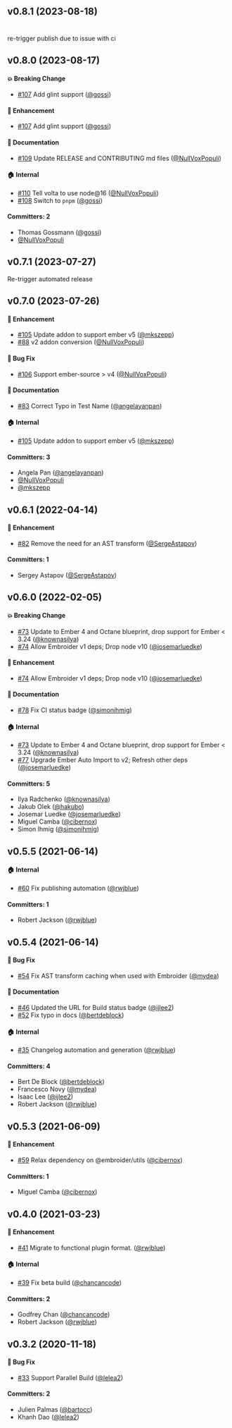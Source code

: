 

## v0.8.1 (2023-08-18)
#
re-trigger publish due to issue with ci


## v0.8.0 (2023-08-17)

#### :boom: Breaking Change
* [#107](https://github.com/tildeio/ember-element-helper/pull/107) Add glint support ([@gossi](https://github.com/gossi))

#### :rocket: Enhancement
* [#107](https://github.com/tildeio/ember-element-helper/pull/107) Add glint support ([@gossi](https://github.com/gossi))

#### :memo: Documentation
* [#109](https://github.com/tildeio/ember-element-helper/pull/109) Update RELEASE and CONTRIBUTING md files ([@NullVoxPopuli](https://github.com/NullVoxPopuli))

#### :house: Internal
* [#110](https://github.com/tildeio/ember-element-helper/pull/110) Tell volta to use node@16 ([@NullVoxPopuli](https://github.com/NullVoxPopuli))
* [#108](https://github.com/tildeio/ember-element-helper/pull/108) Switch to `pnpm` ([@gossi](https://github.com/gossi))

#### Committers: 2
- Thomas Gossmann ([@gossi](https://github.com/gossi))
- [@NullVoxPopuli](https://github.com/NullVoxPopuli)

## v0.7.1 (2023-07-27)

Re-trigger automated release


## v0.7.0 (2023-07-26)

#### :rocket: Enhancement
* [#105](https://github.com/tildeio/ember-element-helper/pull/105) Update addon to support ember v5 ([@mkszepp](https://github.com/mkszepp))
* [#88](https://github.com/tildeio/ember-element-helper/pull/88) v2 addon conversion ([@NullVoxPopuli](https://github.com/NullVoxPopuli))

#### :bug: Bug Fix
* [#106](https://github.com/tildeio/ember-element-helper/pull/106) Support ember-source > v4 ([@NullVoxPopuli](https://github.com/NullVoxPopuli))

#### :memo: Documentation
* [#83](https://github.com/tildeio/ember-element-helper/pull/83) Correct Typo in Test Name ([@angelayanpan](https://github.com/angelayanpan))

#### :house: Internal
* [#105](https://github.com/tildeio/ember-element-helper/pull/105) Update addon to support ember v5 ([@mkszepp](https://github.com/mkszepp))

#### Committers: 3
- Angela Pan ([@angelayanpan](https://github.com/angelayanpan))
- [@NullVoxPopuli](https://github.com/NullVoxPopuli)
- [@mkszepp](https://github.com/mkszepp)


## v0.6.1 (2022-04-14)

#### :rocket: Enhancement
* [#82](https://github.com/tildeio/ember-element-helper/pull/82) Remove the need for an AST transform ([@SergeAstapov](https://github.com/SergeAstapov))

#### Committers: 1
- Sergey Astapov ([@SergeAstapov](https://github.com/SergeAstapov))


## v0.6.0 (2022-02-05)

#### :boom: Breaking Change
* [#73](https://github.com/tildeio/ember-element-helper/pull/73) Update to Ember 4 and Octane blueprint, drop support for Ember < 3.24 ([@knownasilya](https://github.com/knownasilya))
* [#74](https://github.com/tildeio/ember-element-helper/pull/74) Allow Embroider v1 deps; Drop node v10 ([@josemarluedke](https://github.com/josemarluedke))

#### :rocket: Enhancement
* [#74](https://github.com/tildeio/ember-element-helper/pull/74) Allow Embroider v1 deps; Drop node v10 ([@josemarluedke](https://github.com/josemarluedke))

#### :memo: Documentation
* [#78](https://github.com/tildeio/ember-element-helper/pull/78) Fix CI status badge ([@simonihmig](https://github.com/simonihmig))

#### :house: Internal
* [#73](https://github.com/tildeio/ember-element-helper/pull/73) Update to Ember 4 and Octane blueprint, drop support for Ember < 3.24 ([@knownasilya](https://github.com/knownasilya))
* [#77](https://github.com/tildeio/ember-element-helper/pull/77) Upgrade Ember Auto Import to v2; Refresh other deps ([@josemarluedke](https://github.com/josemarluedke))

#### Committers: 5
- Ilya Radchenko ([@knownasilya](https://github.com/knownasilya))
- Jakub Olek ([@hakubo](https://github.com/hakubo))
- Josemar Luedke ([@josemarluedke](https://github.com/josemarluedke))
- Miguel Camba ([@cibernox](https://github.com/cibernox))
- Simon Ihmig ([@simonihmig](https://github.com/simonihmig))


## v0.5.5 (2021-06-14)

#### :house: Internal
* [#60](https://github.com/tildeio/ember-element-helper/pull/60) Fix publishing automation ([@rwjblue](https://github.com/rwjblue))

#### Committers: 1
- Robert Jackson ([@rwjblue](https://github.com/rwjblue))


## v0.5.4 (2021-06-14)

#### :bug: Bug Fix
* [#54](https://github.com/tildeio/ember-element-helper/pull/54) Fix AST transform caching when used with Embroider ([@mydea](https://github.com/mydea))

#### :memo: Documentation
* [#46](https://github.com/tildeio/ember-element-helper/pull/46) Updated the URL for Build status badge ([@ijlee2](https://github.com/ijlee2))
* [#52](https://github.com/tildeio/ember-element-helper/pull/52) Fix typo in docs ([@bertdeblock](https://github.com/bertdeblock))

#### :house: Internal
* [#35](https://github.com/tildeio/ember-element-helper/pull/35) Changelog automation and generation ([@rwjblue](https://github.com/rwjblue))

#### Committers: 4
- Bert De Block ([@bertdeblock](https://github.com/bertdeblock))
- Francesco Novy ([@mydea](https://github.com/mydea))
- Isaac Lee ([@ijlee2](https://github.com/ijlee2))
- Robert Jackson ([@rwjblue](https://github.com/rwjblue))


## v0.5.3 (2021-06-09)

#### :rocket: Enhancement
* [#59](https://github.com/tildeio/ember-element-helper/pull/59) Relax dependency on @embroider/utils ([@cibernox](https://github.com/cibernox))

#### Committers: 1
- Miguel Camba ([@cibernox](https://github.com/cibernox))


## v0.4.0 (2021-03-23)

#### :rocket: Enhancement
* [#41](https://github.com/tildeio/ember-element-helper/pull/41) Migrate to functional plugin format. ([@rwjblue](https://github.com/rwjblue))

#### :house: Internal
* [#39](https://github.com/tildeio/ember-element-helper/pull/39) Fix beta build ([@chancancode](https://github.com/chancancode))

#### Committers: 2
- Godfrey Chan ([@chancancode](https://github.com/chancancode))
- Robert Jackson ([@rwjblue](https://github.com/rwjblue))


## v0.3.2 (2020-11-18)

#### :bug: Bug Fix
* [#33](https://github.com/tildeio/ember-element-helper/pull/33) Support Parallel Build ([@lelea2](https://github.com/lelea2))

#### Committers: 2
- Julien Palmas ([@bartocc](https://github.com/bartocc))
- Khanh Dao ([@lelea2](https://github.com/lelea2))

